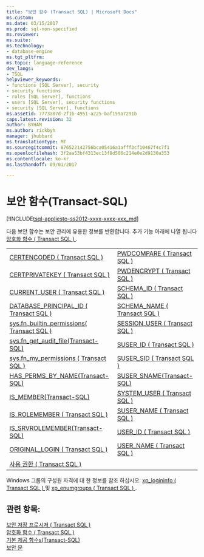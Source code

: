 ```yaml
---
title: "보안 함수 (Transact SQL) | Microsoft Docs"
ms.custom: 
ms.date: 03/15/2017
ms.prod: sql-non-specified
ms.reviewer: 
ms.suite: 
ms.technology:
- database-engine
ms.tgt_pltfrm: 
ms.topic: language-reference
dev_langs:
- TSQL
helpviewer_keywords:
- functions [SQL Server], security
- security functions
- roles [SQL Server], functions
- users [SQL Server], security functions
- security [SQL Server], functions
ms.assetid: 7773a87d-2f1b-4951-a225-baf159a7291b
caps.latest.revision: 32
author: BYHAM
ms.author: rickbyh
manager: jhubbard
ms.translationtype: MT
ms.sourcegitcommit: 876522142756bca05416a1afff3cf10467f4c7f1
ms.openlocfilehash: 3f2aa53bf4313ec13f8d506c214e0e2d9130a353
ms.contentlocale: ko-kr
ms.lasthandoff: 09/01/2017

---
```

# <a name="security-functions-transact-sql"></a>보안 함수(Transact-SQL)
[!INCLUDE[tsql-appliesto-ss2012-xxxx-xxxx-xxx_md](../../includes/tsql-appliesto-ss2012-xxxx-xxxx-xxx-md.md)]

  다음 보안 함수는 보안 관리에 유용한 정보를 반환합니다. 추가 기능 아래에 나열 됩니다 [암호화 함수 &#40; Transact SQL &#41; ](../../t-sql/functions/cryptographic-functions-transact-sql.md).  
  
|||  
|-|-|  
|[CERTENCODED &#40; Transact SQL &#41;](../../t-sql/functions/certencoded-transact-sql.md)|[PWDCOMPARE &#40; Transact SQL &#41;](../../t-sql/functions/pwdcompare-transact-sql.md)|  
|[CERTPRIVATEKEY &#40; Transact SQL &#41;](../../t-sql/functions/certprivatekey-transact-sql.md)|[PWDENCRYPT &#40; Transact SQL &#41;](../../t-sql/functions/pwdencrypt-transact-sql.md)|  
|[CURRENT_USER &#40; Transact SQL &#41;](../../t-sql/functions/current-user-transact-sql.md)|[SCHEMA_ID &#40; Transact SQL &#41;](../../t-sql/functions/schema-id-transact-sql.md)|  
|[DATABASE_PRINCIPAL_ID &#40; Transact SQL &#41;](../../t-sql/functions/database-principal-id-transact-sql.md)|[SCHEMA_NAME &#40; Transact SQL &#41;](../../t-sql/functions/schema-name-transact-sql.md)|  
|[sys.fn_builtin_permissions&#40; Transact SQL &#41;](../../relational-databases/system-functions/sys-fn-builtin-permissions-transact-sql.md)|[SESSION_USER &#40; Transact SQL &#41;](../../t-sql/functions/session-user-transact-sql.md)|  
|[sys.fn_get_audit_file&#40;Transact-SQL&#41;](../../relational-databases/system-functions/sys-fn-get-audit-file-transact-sql.md)|[SUSER_ID &#40; Transact SQL &#41;](../../t-sql/functions/suser-id-transact-sql.md)|  
|[sys.fn_my_permissions &#40; Transact SQL &#41;](../../relational-databases/system-functions/sys-fn-my-permissions-transact-sql.md)|[SUSER_SID &#40; Transact SQL &#41;](../../t-sql/functions/suser-sid-transact-sql.md)|  
|[HAS_PERMS_BY_NAME&#40;Transact-SQL&#41;](../../t-sql/functions/has-perms-by-name-transact-sql.md)|[SUSER_SNAME&#40;Transact-SQL&#41;](../../t-sql/functions/suser-sname-transact-sql.md)|  
|[IS_MEMBER&#40;Transact-SQL&#41;](../../t-sql/functions/is-member-transact-sql.md)|[SYSTEM_USER &#40; Transact SQL &#41;](../../t-sql/functions/system-user-transact-sql.md)|  
|[IS_ROLEMEMBER &#40; Transact SQL &#41;](../../t-sql/functions/is-rolemember-transact-sql.md)|[SUSER_NAME &#40; Transact SQL &#41;](../../t-sql/functions/suser-name-transact-sql.md)|  
|[IS_SRVROLEMEMBER&#40;Transact-SQL&#41;](../../t-sql/functions/is-srvrolemember-transact-sql.md)|[USER_ID &#40; Transact SQL &#41;](../../t-sql/functions/user-id-transact-sql.md)|  
|[ORIGINAL_LOGIN &#40; Transact SQL &#41;](../../t-sql/functions/original-login-transact-sql.md)|[USER_NAME &#40; Transact SQL &#41;](../../t-sql/functions/user-name-transact-sql.md)|  
|[사용 권한 &#40; Transact SQL &#41;](../../t-sql/functions/permissions-transact-sql.md)||  
  
 Windows 그룹의 구성원 자격에 대 한 정보를 참조 하십시오. [xp_logininfo &#40; Transact SQL &#41; ](../../relational-databases/system-stored-procedures/xp-logininfo-transact-sql.md) 및 [xp_enumgroups &#40; Transact SQL &#41; ](../../relational-databases/system-stored-procedures/xp-enumgroups-transact-sql.md).  
  
## <a name="see-also"></a>관련 항목:  
 [보안 저장 프로시저 &#40; Transact SQL &#41;](../../relational-databases/system-stored-procedures/security-stored-procedures-transact-sql.md)   
 [암호화 함수 &#40; Transact SQL &#41;](../../t-sql/functions/cryptographic-functions-transact-sql.md)   
 [기본 제공 함수s&#40;Transact-SQL&#41;](~/t-sql/functions/functions.md)   
 [보안 문](http://msdn.microsoft.com/library/aebe2ec7-31bc-4697-a493-dcfcd0903a7b)  
  
  

